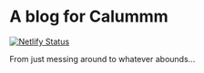 # A blog for Calummm

[![Netlify Status](https://api.netlify.com/api/v1/badges/7815557d-8065-4ef9-a54b-8768406abc66/deploy-status)](https://app.netlify.com/sites/calummm/deploys)

From just messing around to whatever abounds...
